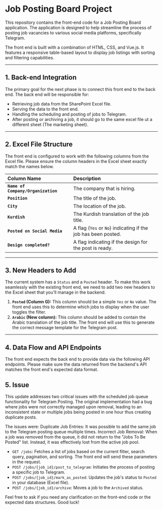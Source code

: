 # Job Posting Board Project

This repository contains the front-end code for a Job Posting Board application. The application is designed to help streamline the process of posting job vacancies to various social media platforms, specifically Telegram.

The front end is built with a combination of HTML, CSS, and Vue.js. It features a responsive table-based layout to display job listings with sorting and filtering capabilities.

---

## **1. Back-end Integration**

The primary goal for the next phase is to connect this front end to the back end. The back end will be responsible for:

* Retrieving job data from the SharePoint Excel file.
* Serving the data to the front end.
* Handling the scheduling and posting of jobs to Telegram.
* After posting or archiving a job, it should go to the same excel file ut a different sheet (The marketing sheet).

---

## **2. Excel File Structure**

The front end is configured to work with the following columns from the Excel file. Please ensure the column headers in the Excel sheet exactly match the names below.

| Column Name | Description |
| :--- | :--- |
| **`Name of Company/Organization`** | The company that is hiring. |
| **`Position`** | The title of the job. |
| **`City`** | The location of the job. |
| **`Kurdish`** | The Kurdish translation of the job title. |
| **`Posted on Social Media`** | A flag (`Yes` or `No`) indicating if the job has been posted. |
| **`Design completed?`** | A flag indicating if the design for the post is ready. |

---

## **3. New Headers to Add**

The current system has a `Status` and a `Posted` header. To make this work seamlessly with the existing front end, we need to add two new headers to the Excel sheet that you'll manage in the backend.

1.  **`Posted` (Column G):** This column should be a simple `Yes` or `No` value. The front end uses this to determine which jobs to display when the user toggles the filter.
2.  **`Arabic` (New column):** This column should be added to contain the Arabic translation of the job title. The front end will use this to generate the correct message template for the Telegram post.

---

## **4. Data Flow and API Endpoints**

The front end expects the back end to provide data via the following API endpoints. Please make sure the data returned from the backend's API matches the front end's expected data format.

## **5. Issue**
This update addresses two critical issues with the scheduled job queue functionality for Telegram Posting. The original implementation had a bug where jobs were not correctly managed upon removal, leading to an inconsistent state or multiple jobs being posted in one hour thus creating duplicate posts.

The issues were:
Duplicate Job Entries: It was possible to add the same job to the Telegram posting queue multiple times.
Incorrect Job Removal: When a job was removed from the queue, it did not return to the "Jobs To Be Posted" list. Instead, it was effectively lost from the active job pool.



* `GET /jobs`: Fetches a list of jobs based on the current filter, search query, pagination, and sorting. The front end will send these parameters in the request.
* `POST /jobs/{job_id}/post_to_telegram`: Initiates the process of posting a specific job to Telegram.
* `POST /jobs/{job_id}/mark_as_posted`: Updates the job's status to `Posted` in your database (Excel file).
* `POST /jobs/{job_id}/archive`: Moves a job to the `Archived` status.

Feel free to ask if you need any clarification on the front-end code or the expected data structures. Good luck!
